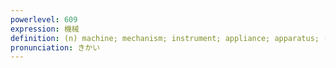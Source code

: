 ```yaml
---
powerlevel: 609
expression: 機械
definition: (n) machine; mechanism; instrument; appliance; apparatus; (P)
pronunciation: きかい
---
```

